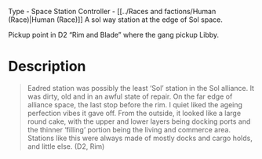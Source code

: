 Type - Space Station
Controller - [[../Races and factions/Human (Race)|Human (Race)]]
A sol way station at the edge of Sol space.

Pickup point in D2 “Rim and Blade” where the gang pickup Libby.
# Description
> Eadred station was possibly the least ‘Sol’ station in the Sol alliance. It was dirty, old and in an awful state of repair. On the far edge of alliance space, the last stop before the rim. I quiet liked the ageing perfection vibes it gave off. From the outside, it looked like a large round cake, with the upper and lower layers being docking ports and the thinner ‘filling’ portion being the living and commerce area. Stations like this were always made of mostly docks and cargo holds, and little else. (D2, Rim)

